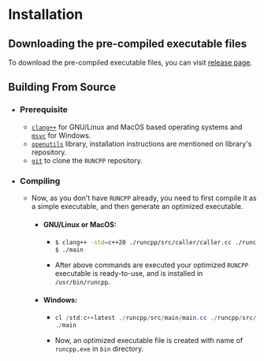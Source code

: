 # Installation

## Downloading the pre-compiled executable files

To download the pre-compiled executable files, you can visit [release page](https://github.com/Dark-CodeX/runcpp/releases).

## Building From Source

- ### Prerequisite
    - [`clang++`](https://releases.llvm.org/download.html) for GNU/Linux and MacOS based operating systems and [`msvc`](https://learn.microsoft.com/en-us/cpp/build/vscpp-step-0-installation) for Windows.
    - [`openutils`](https://github.com/Dark-CodeX/openutils.git) library, installation instructions are mentioned on library's repository.
    - [`git`](https://git-scm.com/downloads) to clone the `RUNCPP` repository.
- ### Compiling
    - Now, as you don't have `RUNCPP` already, you need to first compile it as a simple executable, and then generate an optimized executable.
        - #### GNU/Linux or MacOS:
            - ```bash
              $ clang++ -std=c++20 ./runcpp/src/caller/caller.cc ./runcpp/src/io/io.cc ./runcpp/src/os/os.c ./runcpp/src/parser/*.cc ./runcpp/src/main/main.cc -o main
              $ ./main
              ```
            - After above commands are executed your optimized `RUNCPP` executable is ready-to-use, and is installed in `/usr/bin/runcpp`.
        - #### Windows:
            - ```powershell
              cl /std:c++latest ./runcpp/src/main/main.cc ./runcpp/src/caller/caller.cc ./runcpp/src/io/io.cc ./runcpp/src/os/os.c ./runcpp/src/parser/*.cc
              ./main
              ```
            - Now, an optimized executable file is created with name of `runcpp.exe` in `bin` directory.
